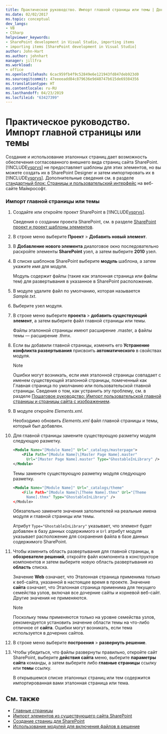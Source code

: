```yaml
---
title: Практическое руководство. Импорт главной страницы или темы | Документация Майкрософт
ms.date: 02/02/2017
ms.topic: conceptual
dev_langs:
- VB
- CSharp
helpviewer_keywords:
- SharePoint development in Visual Studio, importing items
- importing items [SharePoint development in Visual Studio]
author: John-Hart
ms.author: johnhart
manager: jillfra
ms.workload:
- office
ms.openlocfilehash: 6cac959fb4f9c52849e6e121943fd847deb923d0
ms.sourcegitcommit: 47eeeeadd84c879636e9d48747b615de69384356
ms.translationtype: HT
ms.contentlocale: ru-RU
ms.lasthandoff: 04/23/2019
ms.locfileid: "63427399"
---
```

# <a name="how-to-import-a-master-page-or-theme"></a>Практическое руководство. Импорт главной страницы или темы
  Создание и использование эталонных страниц дает возможность обеспечения согласованного внешнего вида страниц сайта SharePoint. [!INCLUDE[vsprvs](../sharepoint/includes/vsprvs-md.md)] не предоставляет шаблоны для этих элементов, но вы можете создать их в SharePoint Designer и затем импортировать их в [!INCLUDE[vsprvs](../sharepoint/includes/vsprvs-md.md)]. Дополнительные сведения см. в разделе [стандартный блок: Страницы и пользовательский интерфейс](http://go.microsoft.com/fwlink/?LinkID=182095) на веб-сайте Майкрософт.

### <a name="to-import-a-master-page-or-theme"></a>Импорт главной страницы или темы

1. Создайте или откройте проект SharePoint в [!INCLUDE[vsprvs](../sharepoint/includes/vsprvs-md.md)].

     Сведения о создании проекта SharePoint, см. в разделе [SharePoint проект и проект шаблоны элементов](../sharepoint/sharepoint-project-and-project-item-templates.md).

2. В строке меню выберите **Проект** > **Добавить новый элемент**.

3. В **Добавление нового элемента** диалоговое окно последовательно раскройте элементы **SharePoint** узел, а затем выберите **2010** узел.

4. В списке шаблонов SharePoint выберите **модуль** шаблона, а затем укажите имя для модуля.

     Модуль содержит файлы (такие как эталонная страница или файлы тем) для развертывания в указанное в SharePoint расположение.

5. В модуле удалите файл по умолчанию, которая называется *Sample.txt*.

6. Выберите узел модуля.

7. В строке меню выберите **проекта** > **добавить существующий элемент**, а затем выберите файл главной страницы или темы.

     Файлы эталонной страницы имеют расширение .master, а файлы темы — расширение .thmx.

8. Если вы добавили главной страницы, изменить его **Устранение конфликта развертывания** присвоить **автоматического** в свойствах модуля.

    > [!NOTE]
    > Ошибки могут возникать, если имя эталонной страницы совпадает с именем существующей эталонной страницы, помеченный как Главная страница по умолчанию или пользовательской главной страницы. Сведения о том, как устранить эту проблему, см. в разделе [Пошаговое руководство: Импорт пользовательской главной страницы и страницы сайта с изображением](../sharepoint/walkthrough-import-a-custom-master-page-and-site-page-with-an-image.md).

9. В модуле откройте *Elements.xml*.

     Необходимо обновить *Elements.xml* файл главной страницы и темы, который был добавлен.

10. Для главной страницы замените существующую разметку модуля следующую разметку.

    ```xml
    <Module Name="[Module Name]" Url="_catalogs/masterpage">
        <File Path="[Module Name]\[Master Page Name].master"
          Url="[Master Page Name].master" Type="GhostableInLibrary" />
    </Module>
    ```

     Темы замените существующую разметку модуля следующую разметку.

    ```xml
    <Module Name="[Module Name]" Url="_catalogs/theme"
        <File Path="[Module Name]\[Theme Name].thmx" Url="[Theme
          Name].thmx" Type="GhostableInLibrary" />
    </Module>
    ```

     Обязательно замените значения заполнителей на реальные имена модуля и главной страницы или темы.

     Атрибут `Type="GhostableInLibrary"` указывает, что элемент будет добавлен в базу данных содержимого и `Url` атрибут модуля указывает расположение для сохранения файла в базе данных содержимого SharePoint.

11. Чтобы изменить область развертывания для главной страницы, в **обозревателе решений**, откройте файл компонента в конструкторе компонентов и затем выберите новую область развертывания из **область** списка.

     Значение **Web** означает, что Эталонная страница применима только к веб-сайта, указанной в настоящее время в проекте. Значение **сайта** означает, что Эталонная страница применима для текущего семейства узлов, включая все дочерние сайты и корневой веб-сайт. Другие значения не применяются.

    > [!NOTE]
    > Поскольку темы применяются только на уровне семейства узлов, рекомендуется установить значение области темы на что-либо отличное от **сайта**. Ошибки могут возникать, если тема используется в дочерних сайтов.

12. В строке меню выберите **построения** > **развернуть решение**.

13. Чтобы убедиться, что файлы развернуты правильно, откройте сайт SharePoint, выберите **действия сайта** меню, выберите **параметры сайта** команды, а затем выберите либо **главные страницы**  ссылку или **темы** ссылку.

     В открывшемся списке эталонных страниц или тем содержится импортированная вами эталонная страница или тема.

## <a name="see-also"></a>См. также
- [Главные страницы](http://go.microsoft.com/fwlink/?LinkId=184955)
- [Импорт элементов из существующего сайта SharePoint](../sharepoint/importing-items-from-an-existing-sharepoint-site.md)
- [Создание страниц для SharePoint](../sharepoint/creating-pages-for-sharepoint.md)
- [Использование модулей для включения файлов в решение](../sharepoint/using-modules-to-include-files-in-the-solution.md)
